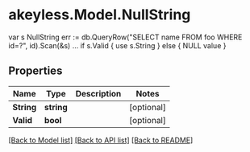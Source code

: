 # akeyless.Model.NullString
var s NullString err := db.QueryRow(\"SELECT name FROM foo WHERE id=?\", id).Scan(&s) ... if s.Valid { use s.String } else { NULL value }

## Properties

Name | Type | Description | Notes
------------ | ------------- | ------------- | -------------
**String** | **string** |  | [optional] 
**Valid** | **bool** |  | [optional] 

[[Back to Model list]](../README.md#documentation-for-models) [[Back to API list]](../README.md#documentation-for-api-endpoints) [[Back to README]](../README.md)

